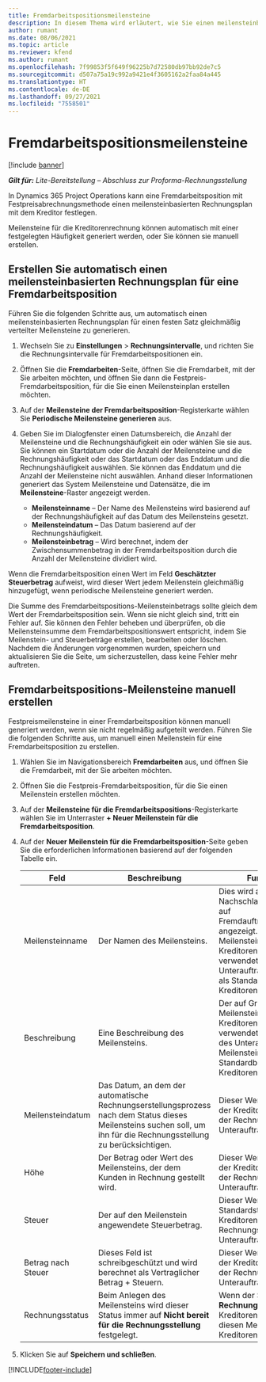 ```yaml
---
title: Fremdarbeitspositionsmeilensteine
description: In diesem Thema wird erläutert, wie Sie einen meilensteinbasierten Rechnungsplan für eine Fremdarbeit mit einem Lieferanten erstellen und pflegen.
author: rumant
ms.date: 08/06/2021
ms.topic: article
ms.reviewer: kfend
ms.author: rumant
ms.openlocfilehash: 7f99853f5f649f96225b7d72580db97bb92de7c5
ms.sourcegitcommit: d507a75a19c992a9421e4f3605162a2faa84a445
ms.translationtype: HT
ms.contentlocale: de-DE
ms.lasthandoff: 09/27/2021
ms.locfileid: "7558501"
---
```

# <a name="subcontract-line-milestones"></a>Fremdarbeitspositionsmeilensteine

[!include [banner](../../includes/dataverse-preview.md)]

_**Gilt für:** Lite-Bereitstellung – Abschluss zur Proforma-Rechnungsstellung_

In Dynamics 365 Project Operations kann eine Fremdarbeitsposition mit Festpreisabrechnungsmethode einen meilensteinbasierten Rechnungsplan mit dem Kreditor festlegen.

Meilensteine für die Kreditorenrechnung können automatisch mit einer festgelegten Häufigkeit generiert werden, oder Sie können sie manuell erstellen.

## <a name="automatically-create-a-milestone-based-invoice-schedule-for-a-subcontract-line"></a>Erstellen Sie automatisch einen meilensteinbasierten Rechnungsplan für eine Fremdarbeitsposition

Führen Sie die folgenden Schritte aus, um automatisch einen meilensteinbasierten Rechnungsplan für einen festen Satz gleichmäßig verteilter Meilensteine zu generieren.

1. Wechseln Sie zu **Einstellungen** > **Rechnungsintervalle**, und richten Sie die Rechnungsintervalle für Fremdarbeitspositionen ein.
2. Öffnen Sie die **Fremdarbeiten**-Seite, öffnen Sie die Fremdarbeit, mit der Sie arbeiten möchten, und öffnen Sie dann die Festpreis-Fremdarbeitsposition, für die Sie einen Meilensteinplan erstellen möchten.
3. Auf der **Meilensteine der Fremdarbeitsposition**-Registerkarte wählen Sie **Periodische Meilensteine generieren** aus.
4. Geben Sie im Dialogfenster einen Datumsbereich, die Anzahl der Meilensteine und die Rechnungshäufigkeit ein oder wählen Sie sie aus. Sie können ein Startdatum oder die Anzahl der Meilensteine und die Rechnungshäufigkeit oder das Startdatum oder das Enddatum und die Rechnungshäufigkeit auswählen. Sie können das Enddatum und die Anzahl der Meilensteine nicht auswählen.
Anhand dieser Informationen generiert das System Meilensteine und Datensätze, die im **Meilensteine**-Raster angezeigt werden.

   - **Meilensteinname** – Der Name des Meilensteins wird basierend auf der Rechnungshäufigkeit auf das Datum des Meilensteins gesetzt.
   - **Meilensteindatum** – Das Datum basierend auf der Rechnungshäufigkeit.
   - **Meilensteinbetrag** – Wird berechnet, indem der Zwischensummenbetrag in der Fremdarbeitsposition durch die Anzahl der Meilensteine dividiert wird.

Wenn die Fremdarbeitsposition einen Wert im Feld **Geschätzter Steuerbetrag** aufweist, wird dieser Wert jedem Meilenstein gleichmäßig hinzugefügt, wenn periodische Meilensteine generiert werden.

Die Summe des Fremdarbeitspositions-Meilensteinbetrags sollte gleich dem Wert der Fremdarbeitsposition sein. Wenn sie nicht gleich sind, tritt ein Fehler auf. Sie können den Fehler beheben und überprüfen, ob die Meilensteinsumme dem Fremdarbeitspositionswert entspricht, indem Sie Meilenstein- und Steuerbeträge erstellen, bearbeiten oder löschen. Nachdem die Änderungen vorgenommen wurden, speichern und aktualisieren Sie die Seite, um sicherzustellen, dass keine Fehler mehr auftreten.

## <a name="manually-create-subcontract-line-milestones"></a>Fremdarbeitspositions-Meilensteine manuell erstellen

Festpreismeilensteine in einer Fremdarbeitsposition können manuell generiert werden, wenn sie nicht regelmäßig aufgeteilt werden. Führen Sie die folgenden Schritte aus, um manuell einen Meilenstein für eine Fremdarbeitsposition zu erstellen.

1. Wählen Sie im Navigationsbereich **Fremdarbeiten** aus, und öffnen Sie die Fremdarbeit, mit der Sie arbeiten möchten.
2. Öffnen Sie die Festpreis-Fremdarbeitsposition, für die Sie einen Meilenstein erstellen möchten.
3. Auf der **Meilensteine für die Fremdarbeitspositions**-Registerkarte wählen Sie im Unterraster **+ Neuer Meilenstein für die Fremdarbeitsposition**.
4. Auf der **Neuer Meilenstein für die Fremdarbeitsposition**-Seite geben Sie die erforderlichen Informationen basierend auf der folgenden Tabelle ein.

    | Feld | Beschreibung |Funktionsauswirkung|
    | --- | --- |----------------------|
    | Meilensteinname | Der Namen des Meilensteins. |Dies wird als erste Spalte in allen Nachschlagevorgängen basierend auf Fremdauftragspositionsmeilensteinen angezeigt. Der auf Grundlage dieses Meilensteins erstellte Kreditorenrechnungsposten verwendet auch den Namen des Unterauftragsposten-Meilensteins als Standardnamen des Kreditorenrechnungspostens.|
    | Beschreibung | Eine Beschreibung des Meilensteins. |Der auf Grundlage dieses Meilensteins erstellte Kreditorenrechnungsposten verwendet auch die Beschreibung des Unterauftragsposten-Meilensteins als Standardbeschreibung des Kreditorenrechnungspostens.|
    | Meilensteindatum | Das Datum, an dem der automatische Rechnungserstellungsprozess nach dem Status dieses Meilensteins suchen soll, um ihn für die Rechnungsstellung zu berücksichtigen.| Dieser Wert wird als Standarddatum der Kreditorenrechnungsposition bei der Rechnungsstellung für diese Unterauftragsposition verwendet. |
    | Höhe | Der Betrag oder Wert des Meilensteins, der dem Kunden in Rechnung gestellt wird. |Dieser Wert wird als Standardbetrag der Kreditorenrechnungsposition bei der Rechnungsstellung für diese Unterauftragsposition verwendet. |
    | Steuer | Der auf den Meilenstein angewendete Steuerbetrag.| Dieser Wert wird als Standardsteuerbetrag der Kreditorenrechnungsposition bei der Rechnungsstellung für diese Unterauftragsposition verwendet. |
    | Betrag nach Steuer | Dieses Feld ist schreibgeschützt und wird berechnet als Vertraglicher Betrag + Steuern.|Dieser Wert wird als Standardwert der Kreditorenrechnungsposition bei der Rechnungsstellung für diese Unterauftragsposition verwendet. |
    | Rechnungsstatus | Beim Anlegen des Meilensteins wird dieser Status immer auf **Nicht bereit für die Rechnungsstellung** festgelegt.|  Wenn der Status **Bereit für Rechnung** ist, enthält die Kreditorenrechnungserstellung diesen Meilenstein in der Kreditorenrechnung. |

5. Klicken Sie auf **Speichern und schließen**.


[!INCLUDE[footer-include](../../includes/footer-banner.md)]
